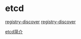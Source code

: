 # etcd

[registry-discover](https://www.cnblogs.com/sevenPP/p/8149890.html)
[registry-discover](https://github.com/Bulesxz/grpc_etcd_example)

[etcd简介](https://bingjian-zhu.github.io/2020/05/09/etcd%E7%8E%AF%E5%A2%83%E5%AE%89%E8%A3%85%E4%B8%8E%E4%BD%BF%E7%94%A8/)
